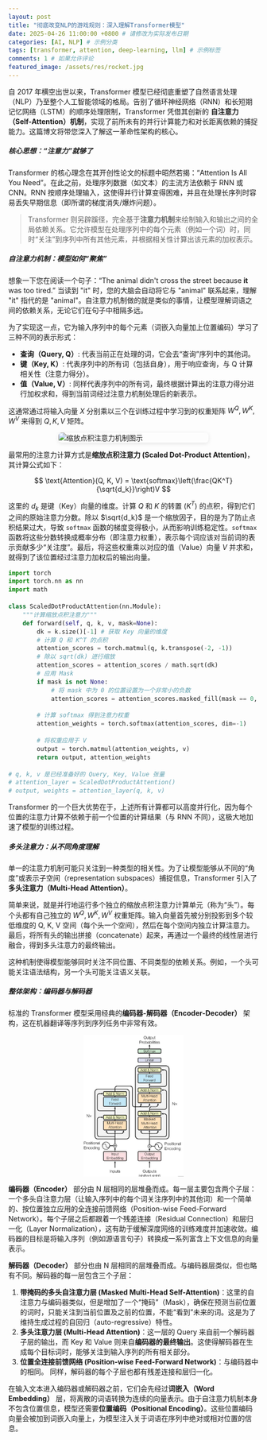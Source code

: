 ```yaml
---
layout: post
title: "彻底改变NLP的游戏规则：深入理解Transformer模型"
date: 2025-04-26 11:00:00 +0800 # 请修改为实际发布日期
categories: [AI, NLP] # 示例分类
tags: [transformer, attention, deep-learning, llm] # 示例标签
comments: 1 # 如果允许评论
featured_image: /assets/res/rocket.jpg
---
```


自 2017 年横空出世以来，Transformer 模型已经彻底重塑了自然语言处理（NLP）乃至整个人工智能领域的格局。告别了循环神经网络（RNN）和长短期记忆网络（LSTM）的顺序处理限制，Transformer 凭借其创新的 **自注意力（Self-Attention）机制**，实现了前所未有的并行计算能力和对长距离依赖的捕捉能力。这篇博文将带您深入了解这一革命性架构的核心。

##### 核心思想：“注意力”就够了

Transformer 的核心理念在其开创性论文的标题中昭然若揭：“Attention Is All You Need”。在此之前，处理序列数据（如文本）的主流方法依赖于 RNN 或 CNN。RNN 按顺序处理输入，这使得并行计算变得困难，并且在处理长序列时容易丢失早期信息（即所谓的梯度消失/爆炸问题）。

> Transformer 则另辟蹊径，完全基于**注意力机制**来绘制输入和输出之间的全局依赖关系。它允许模型在处理序列中的每个元素（例如一个词）时，同时“关注”到序列中所有其他元素，并根据相关性计算出该元素的加权表示。

##### 自注意力机制：模型如何“聚焦”

想象一下您在阅读一个句子：“The animal didn't cross the street because **it** was too tired.” 当读到 "it" 时，您的大脑会自动将它与 "animal" 联系起来，理解 "it" 指代的是 "animal"。自注意力机制做的就是类似的事情，让模型理解词语之间的依赖关系，无论它们在句子中相隔多远。

为了实现这一点，它为输入序列中的每个元素（词嵌入向量加上位置编码）学习了三种不同的表示形式：

- **查询（Query, Q）**: 代表当前正在处理的词，它会去“查询”序列中的其他词。
- **键（Key, K）**: 代表序列中的所有词（包括自身），用于响应查询，与 Q 计算相关性（注意力得分）。
- **值（Value, V）**: 同样代表序列中的所有词，最终根据计算出的注意力得分进行加权求和，得到当前词经过注意力机制处理后的新表示。

这通常通过将输入向量 $X$ 分别乘以三个在训练过程中学习到的权重矩阵 $W^Q, W^K, W^V$ 来得到 $Q, K, V$ 矩阵。

<img src="![https://www.researchgate.net/profile/Wele-Gedara-Chaminda-Bandara/publication/345805418/figure/fig2/AS:958013005828096@1605429090762/llustration-of-the-scaled-dot-product-attention-left-and-multi-head-attention-right.png)" 
     alt="缩放点积注意力机制图示" 
     style="display: block; margin: 0 auto; max-width: 60%; height: auto; border-radius: 6px; box-shadow: 0 2px 8px rgba(0,0,0,0.1);">

最常用的注意力计算方式是**缩放点积注意力 (Scaled Dot-Product Attention)**，其计算公式如下：

$$
\text{Attention}(Q, K, V) = \text{softmax}\left(\frac{QK^T}{\sqrt{d_k}}\right)V
$$

这里的 $d_k$ 是键（Key）向量的维度。计算 $Q$ 和 $K$ 的转置 ($K^T$) 的点积，得到它们之间的原始注意力分数。除以 $\sqrt{d_k}$ 是一个缩放因子，目的是为了防止点积结果过大，导致 `softmax` 函数的梯度变得极小，从而影响训练稳定性。`softmax` 函数将这些分数转换成概率分布（即注意力权重），表示每个词应该对当前词的表示贡献多少“关注度”。最后，将这些权重乘以对应的值（Value）向量 $V$ 并求和，就得到了该位置经过注意力加权后的输出向量。

```python
import torch
import torch.nn as nn
import math

class ScaledDotProductAttention(nn.Module):
    """计算缩放点积注意力"""
    def forward(self, q, k, v, mask=None):
        dk = k.size()[-1] # 获取 Key 向量的维度
        # 计算 Q 和 K^T 的点积
        attention_scores = torch.matmul(q, k.transpose(-2, -1))
        # 除以 sqrt(dk) 进行缩放
        attention_scores = attention_scores / math.sqrt(dk)
        # 应用 Mask
        if mask is not None:
            # 将 mask 中为 0 的位置设置为一个非常小的负数
            attention_scores = attention_scores.masked_fill(mask == 0, -1e9)

        # 计算 softmax 得到注意力权重
        attention_weights = torch.softmax(attention_scores, dim=-1)

        # 将权重应用于 V
        output = torch.matmul(attention_weights, v)
        return output, attention_weights

# q, k, v 是已经准备好的 Query, Key, Value 张量
# attention_layer = ScaledDotProductAttention()
# output, weights = attention_layer(q, k, v)
```

Transformer 的一个巨大优势在于，上述所有计算都可以高度并行化，因为每个位置的注意力计算不依赖于前一个位置的计算结果（与 RNN 不同），这极大地加速了模型的训练过程。

##### 多头注意力：从不同角度理解

单一的注意力机制可能只关注到一种类型的相关性。为了让模型能够从不同的“角度”或表示子空间（representation subspaces）捕捉信息，Transformer 引入了**多头注意力（Multi-Head Attention）**。

简单来说，就是并行地运行多个独立的缩放点积注意力计算单元（称为“头”）。每个头都有自己独立的 $W^Q, W^K, W^V$ 权重矩阵。输入向量首先被分别投影到多个较低维度的 Q, K, V 空间（每个头一个空间），然后在每个空间内独立计算注意力。最后，将所有头的输出拼接（concatenate）起来，再通过一个最终的线性层进行融合，得到多头注意力的最终输出。

这种机制使得模型能够同时关注不同位置、不同类型的依赖关系。例如，一个头可能关注语法结构，另一个头可能关注语义关联。

##### 整体架构：编码器与解码器

标准的 Transformer 模型采用经典的**编码器-解码器（Encoder-Decoder）** 架构，这在机器翻译等序列到序列任务中非常有效。

<img src="/assets/image/transformer.jpg" 
     alt="Transformer 整体架构图示" 
     style="max-width: 40%; height: auto; display: block; margin: 0 auto;">

**编码器（Encoder）** 部分由 N 层相同的层堆叠而成。每一层主要包含两个子层：一个多头自注意力层（让输入序列中的每个词关注序列中的其他词）和一个简单的、按位置独立应用的全连接前馈网络（Position-wise Feed-Forward Network）。每个子层之后都跟着一个残差连接（Residual Connection）和层归一化（Layer Normalization），这有助于缓解深度网络的训练难度并加速收敛。编码器的目标是将输入序列（例如源语言句子）转换成一系列富含上下文信息的向量表示。

**解码器（Decoder）** 部分也由 N 层相同的层堆叠而成。与编码器层类似，但也略有不同。解码器的每一层包含三个子层：

1.  **带掩码的多头自注意力层 (Masked Multi-Head Self-Attention)**：这里的自注意力与编码器类似，但是增加了一个“掩码”（Mask），确保在预测当前位置的词时，只能关注到当前位置及之前的位置，不能“看到”未来的词。这是为了维持生成过程的自回归（auto-regressive）特性。
2.  **多头注意力层 (Multi-Head Attention)**：这一层的 Query 来自前一个解码器子层的输出，而 Key 和 Value 则来自**编码器的最终输出**。这使得解码器在生成每个目标词时，能够关注到输入序列的所有相关部分。
3.  **位置全连接前馈网络 (Position-wise Feed-Forward Network)**：与编码器中的相同。
    同样，解码器的每个子层也都有残差连接和层归一化。

在输入文本进入编码器或解码器之前，它们会先经过**词嵌入（Word Embedding）** 层，将离散的词语转换为连续的向量表示。由于自注意力机制本身不包含位置信息，模型还需要**位置编码（Positional Encoding）**。这些位置编码向量会被加到词嵌入向量上，为模型注入关于词语在序列中绝对或相对位置的信息。
